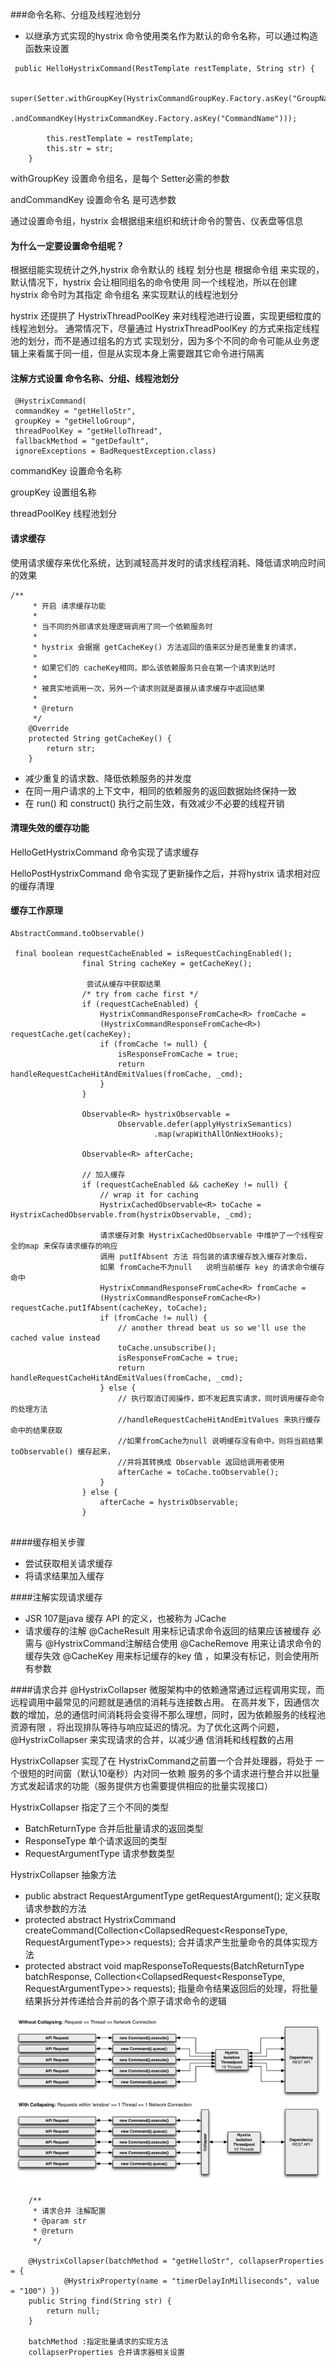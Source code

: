 ###命令名称、分组及线程池划分
- 以继承方式实现的hystrix 命令使用类名作为默认的命令名称，可以通过构造函数来设置
```
 public HelloHystrixCommand(RestTemplate restTemplate, String str) {

        super(Setter.withGroupKey(HystrixCommandGroupKey.Factory.asKey("GroupName"))
                .andCommandKey(HystrixCommandKey.Factory.asKey("CommandName")));

        this.restTemplate = restTemplate;
        this.str = str;
    }
```
withGroupKey 设置命令组名，是每个 Setter必需的参数

andCommandKey 设置命令名  是可选参数

通过设置命令组，hystrix 会根据组来组织和统计命令的警告、仪表盘等信息

#### 为什么一定要设置命令组呢？
根据组能实现统计之外,hystrix 命令默认的 线程 划分也是 根据命令组 来实现的，默认情况下，hystrix 会让相同组名的命令使用
同一个线程池，所以在创建 hystrix 命令时为其指定  命令组名 来实现默认的线程池划分 

hystrix 还提拱了 HystrixThreadPoolKey 来对线程池进行设置，实现更细粒度的线程池划分。
通常情况下，尽量通过  HystrixThreadPoolKey 的方式来指定线程池的划分，而不是通过组名的方式
实现划分，因为多个不同的命令可能从业务逻辑上来看属于同一组，但是从实现本身上需要跟其它命令进行隔离

#### 注解方式设置 命令名称、分组、线程池划分
```
 @HystrixCommand(
 commandKey = "getHelloStr", 
 groupKey = "getHelloGroup", 
 threadPoolKey = "getHelloThread", 
 fallbackMethod = "getDefault", 
 ignoreExceptions = BadRequestException.class)
```
commandKey 设置命令名称

groupKey 设置组名称

threadPoolKey 线程池划分


#### 请求缓存
使用请求缓存来优化系统，达到减轻高并发时的请求线程消耗、降低请求响应时间的效果
```
/**
     * 开启 请求缓存功能
     *
     * 当不同的外部请求处理逻辑调用了同一个依赖服务时
     *
     * hystrix 会据据 getCacheKey() 方法返回的值来区分是否是重复的请求，
     *
     * 如果它们的 cacheKey相同，即么该依赖服务只会在第一个请求到达时
     *
     * 被真实地调用一次，另外一个请求则就是直接从请求缓存中返回结果
     * 
     * @return
     */
    @Override
    protected String getCacheKey() {
        return str;
    }
```
- 减少重复的请求数、降低依赖服务的并发度
- 在同一用户请求的上下文中，相同的依赖服务的返回数据始终保持一致
- 在 run() 和 construct() 执行之前生效，有效减少不必要的线程开销

#### 清理失效的缓存功能

HelloGetHystrixCommand  命令实现了请求缓存

HelloPostHystrixCommand 命令实现了更新操作之后，并将hystrix 请求相对应的缓存清理

#### 缓存工作原理
```
AbstractCommand.toObservable()

 final boolean requestCacheEnabled = isRequestCachingEnabled();
                final String cacheKey = getCacheKey();

                 尝试从缓存中获取结果
                /* try from cache first */
                if (requestCacheEnabled) {
                    HystrixCommandResponseFromCache<R> fromCache = 
                    (HystrixCommandResponseFromCache<R>) requestCache.get(cacheKey);
                    if (fromCache != null) {
                        isResponseFromCache = true;
                        return handleRequestCacheHitAndEmitValues(fromCache, _cmd);
                    }
                }

                Observable<R> hystrixObservable =
                        Observable.defer(applyHystrixSemantics)
                                .map(wrapWithAllOnNextHooks);

                Observable<R> afterCache;

                // 加入缓存
                if (requestCacheEnabled && cacheKey != null) {
                    // wrap it for caching
                    HystrixCachedObservable<R> toCache = HystrixCachedObservable.from(hystrixObservable, _cmd);
                    
                    请求缓存对象 HystrixCachedObservable 中维护了一个线程安全的map 来保存请求缓存的响应
                    调用 putIfAbsent 方法 将包装的请求缓存放入缓存对象后，
                    如果 fromCache不为null   说明当前缓存 key 的请求命令缓存命中
                    HystrixCommandResponseFromCache<R> fromCache = 
                    (HystrixCommandResponseFromCache<R>) requestCache.putIfAbsent(cacheKey, toCache);
                    if (fromCache != null) {
                        // another thread beat us so we'll use the cached value instead
                        toCache.unsubscribe();
                        isResponseFromCache = true;
                        return handleRequestCacheHitAndEmitValues(fromCache, _cmd);
                    } else {
                        // 执行取消订阅操作，即不发起真实请求，同时调用缓存命令的处理方法
                        //handleRequestCacheHitAndEmitValues 来执行缓存命中的结果获取
                        //如果fromCache为null 说明缓存没有命中，则将当前结果 toObservable() 缓存起来，
                        //并将其转换成 Observable 返回给调用者使用
                        afterCache = toCache.toObservable();
                    }
                } else {
                    afterCache = hystrixObservable;
                }
                              
```

####缓存相关步骤
- 尝试获取相关请求缓存
- 将请求结果加入缓存


####注解实现请求缓存
- JSR 107是java 缓存 API 的定义，也被称为 JCache
- 请求缓存的注解
@CacheResult 用来标记请求命令返回的结果应该被缓存 必需与 @HystrixCommand注解结合使用
@CacheRemove 用来让请求命令的缓存失效
@CacheKey 用来标记缓存的key 值 ，如果没有标记，则会使用所有参数


####请求合并   @HystrixCollapser
微服架构中的依赖通常通过远程调用实现，而远程调用中最常见的问题就是通信的消耗与连接数占用。
在高并发下，因通信次数的增加，总的通信时间消耗将会变得不那么理想，同时，因为依赖服务的线程池资源有限
，将出现排队等待与响应延迟的情况。为了优化这两个问题，@HystrixCollapser 来实现请求的合并，以减少通
信消耗和线程数的占用


HystrixCollapser 实现了在 HystrixCommand之前置一个合并处理器，将处于 一个很短的时间窗（默认10毫秒）内对同一依赖
服务的多个请求进行整合并以批量方式发起请求的功能（服务提供方也需要提供相应的批量实现接口）

HystrixCollapser 指定了三个不同的类型
- BatchReturnType 合并后批量请求的返回类型
- ResponseType 单个请求返回的类型
- RequestArgumentType 请求参数类型

HystrixCollapser 抽象方法
- public abstract RequestArgumentType getRequestArgument(); 定义获取请求参数的方法
- protected abstract HystrixCommand<BatchReturnType> createCommand(Collection<CollapsedRequest<ResponseType, RequestArgumentType>> requests);
合并请求产生批量命令的具体实现方法
- protected abstract void mapResponseToRequests(BatchReturnType batchResponse, Collection<CollapsedRequest<ResponseType, RequestArgumentType>> requests);
指量命令结果返回后的处理，将批量结果拆分并传递给合并前的各个原子请求命令的逻辑

![img_text](./img/请求合并器.png)

```
    /**
     * 请求合并 注解配置
     * @param str
     * @return
     */

    @HystrixCollapser(batchMethod = "getHelloStr", collapserProperties = {
            @HystrixProperty(name = "timerDelayInMilliseconds", value = "100") })
    public String find(String str) {
        return null;
    }
    
    batchMethod :指定批量请求的实现方法
    collapserProperties 合并请求器相关设置
```
